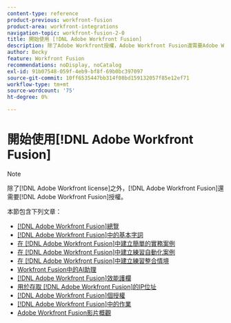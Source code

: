 ```yaml
---
content-type: reference
product-previous: workfront-fusion
product-area: workfront-integrations
navigation-topic: workfront-fusion-2-0
title: 開始使用 [!DNL Adobe Workfront Fusion]
description: 除了Adobe Workfront授權，Adobe Workfront Fusion還需要Adobe Workfront Fusion授權。
author: Becky
feature: Workfront Fusion
recommendations: noDisplay, noCatalog
exl-id: 91b07548-059f-4eb9-bf8f-69b0bc397097
source-git-commit: 10ff6535447bb314f08bd159132057f85e12ef71
workflow-type: tm+mt
source-wordcount: '75'
ht-degree: 0%

---
```


# 開始使用[!DNL Adobe Workfront Fusion]

>[!NOTE]
>
>除了[!DNL Adobe Workfront license]之外，[!DNL Adobe Workfront Fusion]還需要[!DNL Adobe Workfront Fusion]授權。

本節包含下列文章：

* [[!DNL Adobe Workfront Fusion]總覽](../../workfront-fusion/get-started/workfront-fusion-overview.md)
* [ [!DNL Adobe Workfront Fusion]中的基本字詞](../../workfront-fusion/get-started/basic-terms.md)
* [在 [!DNL Adobe Workfront Fusion]中建立簡單的實務案例](/help/quicksilver/workfront-fusion/get-started/build-practice-scenarios/create-practice-scenarios.md)
* [在 [!DNL Adobe Workfront Fusion]中建立練習自動化案例](../../workfront-fusion/get-started/create-a-practice-automation-scenario.md)
* [在 [!DNL Adobe Workfront Fusion]中建立練習整合情境](../../workfront-fusion/get-started/create-a-practice-scenario.md)
* [Workfront Fusion中的AI助理](/help/quicksilver/workfront-fusion/get-started/fusion-ai-assistant.md)
* [[!DNL Adobe Workfront Fusion]效能護欄](../../workfront-fusion/get-started/fusion-performance-guardrails.md)
* [用於存取 [!DNL Adobe Workfront Fusion]的IP位址](../../workfront-fusion/get-started/ip-addresses-for-fusion.md)
* [[!DNL Adobe Workfront Fusion]個授權](../../workfront-fusion/get-started/license-automation-vs-integration.md)
* [ [!DNL Adobe Workfront Fusion]中的作業](../../workfront-fusion/get-started/operations-in-workfront-fusion.md)
* [Adobe Workfront Fusion影片概觀](/help/quicksilver/workfront-fusion/get-started/fusion-basics-videos.md)
